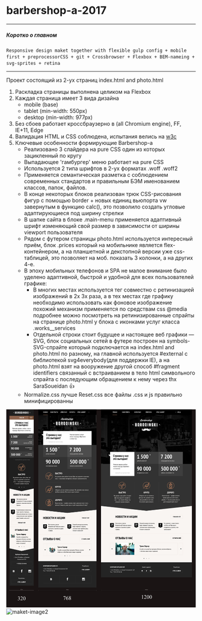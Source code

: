 # barbershop-a-2017

***
##### Коротко о главном
`Responsive design maket together with flexible gulp config + mobile first + preprocessorCSS + git + Crossbrowser + Flexbox + BEM-nameing + svg-sprites + retina`
***

Проект состоящий из 2-ух страниц index.html and photo.html

1. Раскладка страницы выполнена целиком на Flexbox
2. Каждая страница имеет 3 вида дизайна
	* mobile 	(base)
	* tablet 	(min-width: 550px)
	* desktop (min-width: 977px)
3. Без сбоев работает кроссбраузерно в (all Chromium engine), FF, IE+11, Edge
4. Валидация HTML и CSS соблюдена, испытания велись на [w3c](https://validator.w3.org/nu/ 'Перейти в этом окне')
5. Ключевые особенности формирующие Barbershop-a
	* Реализовано 3 слайдера на pure CSS один из которых зацикленный по кругу
	* Выпадающее 'гамбургер' меню работает на pure CSS
	* Используется 2 типа шрифтов в 2-ух форматах .woff .woff2
	* Применяется семантическая разметка с соблюдением современных стандартов и правильным БЭМ именованием классов, папок, файлов.
	* В конце некоторых блоков реализован трюк CSS-рисования фигур с помощью border + новых единиц вьюпорта vw завернутым в функцию calc(), это позволило создать угловые адаптирующиеся под ширину стрелки
	* В шапке сайта в блоке .main-menu применяется адаптивный шрифт изменяющий свой размер в зависимости от ширины viewport пользователя
	* Рядом с футером страницы photo.html используется интересный приём, блок .prices который на мобильнике является flex-контейнером, а на планшетной и декстопной версии уже css-таблицей, это позволяет на моб. показать 3 колонки, а на других 4-е.
	* В эпоху мобильных телефонов и SPA не малое внимание было уделено адаптивной, быстрой и удобной для всех пользователей графике:
		* В многих местах используется тег <picture> совместно с ретинизацией изображений в 2x 3x раза, а в тех местах где графику необходимо использовать как фоновое изображение похожий механизм применяется по средствам css @media подробнее можно посмотреть на ретинизированные спрайты на странице photo.html у блока с иконками услуг класса .works__services
		* Отдельной строки стоит будущее и настоящее веб графики — SVG, блок социальных сетей в футере построен на symbols-SVG-спрайте который подключается на index.html and photo.html по разному, на главной используется #external с библиотекой svg4everybody(для поддержки IE), а на photo.html взят на вооружение другой способ #fragment identifiers связанный с встраиванием в тело html символьного спрайта с последующим обращением к нему через <use> thx SaraSoueidan :thumbsup:
	* Normalize.css лучше Reset.css все файлы .css и js правильно минифицированны

![maket-image1](https://github.com/Oxenz/barbershop-a-2017/blob/master/img/pre/all-size-index.jpg "Часть макета главной страницы index.html")
![maket-image2](https://github.com/Oxenz/barbershop-a-2017/blob/master/img/pre/page2.jpg "Часть макета второстепенной страницы photo.html")
